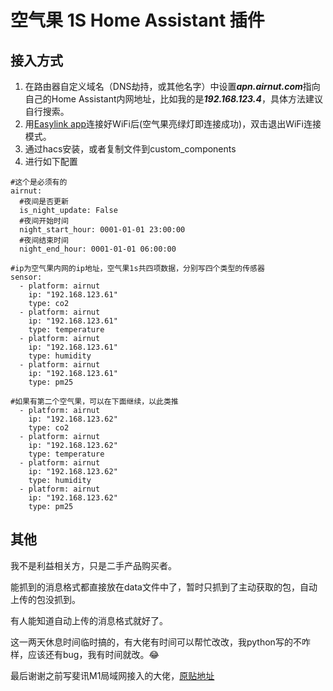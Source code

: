 # 空气果 1S Home Assistant 插件

## 接入方式

1. 在路由器自定义域名（DNS劫持，或其他名字）中设置***apn.airnut.com***指向自己的Home Assistant内网地址，比如我的是***192.168.123.4***，具体方法建议自行搜索。
2. 用[Easylink app](https://www.mxchip.com/easylink/)连接好WiFi后(空气果亮绿灯即连接成功)，双击退出WiFi连接模式。
3. 通过hacs安装，或者复制文件到custom_components
4. 进行如下配置

```
#这个是必须有的
airnut:
  #夜间是否更新
  is_night_update: False
  #夜间开始时间
  night_start_hour: 0001-01-01 23:00:00
  #夜间结束时间
  night_end_hour: 0001-01-01 06:00:00

#ip为空气果内网的ip地址，空气果1s共四项数据，分别写四个类型的传感器
sensor:
  - platform: airnut
    ip: "192.168.123.61"
    type: co2
  - platform: airnut
    ip: "192.168.123.61"
    type: temperature
  - platform: airnut
    ip: "192.168.123.61"
    type: humidity
  - platform: airnut
    ip: "192.168.123.61"
    type: pm25

#如果有第二个空气果，可以在下面继续，以此类推
  - platform: airnut
    ip: "192.168.123.62"
    type: co2
  - platform: airnut
    ip: "192.168.123.62"
    type: temperature
  - platform: airnut
    ip: "192.168.123.62"
    type: humidity
  - platform: airnut
    ip: "192.168.123.62"
    type: pm25

```

## 其他

我不是利益相关方，只是二手产品购买者。

能抓到的消息格式都直接放在data文件中了，暂时只抓到了主动获取的包，自动上传的包没抓到。

有人能知道自动上传的消息格式就好了。

这一两天休息时间临时搞的，有大佬有时间可以帮忙改改，我python写的不咋样，应该还有bug，我有时间就改。😂

最后谢谢之前写斐讯M1局域网接入的大佬，[原贴地址](https://bbs.hassbian.com/thread-4952-1-1.html)

